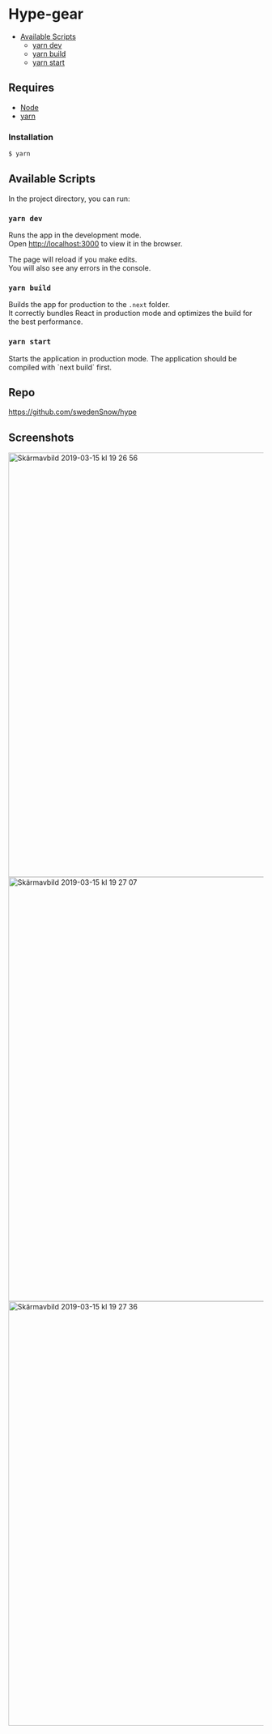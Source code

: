 # Hype-gear

-   [Available Scripts](#available-scripts)
    -   [yarn dev](#npm-run-dev)
    -   [yarn build](#npm-run-build)
    -   [yarn start](#npm-run-start)

## Requires

-   [Node](https://nodejs.org/en/download)
-   [yarn](https://yarnpkg.com/lang/en/)

### Installation

```bash
$ yarn
```

## Available Scripts

In the project directory, you can run:

### `yarn dev`

Runs the app in the development mode.<br>
Open [http://localhost:3000](http://localhost:3000) to view it in the browser.

The page will reload if you make edits.<br>
You will also see any errors in the console.

### `yarn build`

Builds the app for production to the `.next` folder.<br>
It correctly bundles React in production mode and optimizes the build for the best performance.

### `yarn start`

Starts the application in production mode.
The application should be compiled with \`next build\` first.

## Repo
https://github.com/swedenSnow/hype

## Screenshots
<img width="838" alt="Skärmavbild 2019-03-15 kl  19 26 56" src="https://user-images.githubusercontent.com/31956031/54453827-71982000-4758-11e9-9af7-c0b229ef2826.png">
<img width="838" alt="Skärmavbild 2019-03-15 kl  19 27 07" src="https://user-images.githubusercontent.com/31956031/54453828-71982000-4758-11e9-8c12-c44a67684138.png">
<img width="838" alt="Skärmavbild 2019-03-15 kl  19 27 36" src="https://user-images.githubusercontent.com/31956031/54453980-b91eac00-4758-11e9-89ca-6d0ebae068e3.png">
